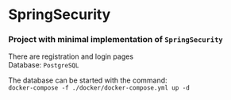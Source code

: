 # SpringSecurity
### Project with minimal implementation of `SpringSecurity`

There are registration and login pages  
Database: `PostgreSQL`  

The database can be started with the command:  
`docker-compose -f ./docker/docker-compose.yml up -d`
